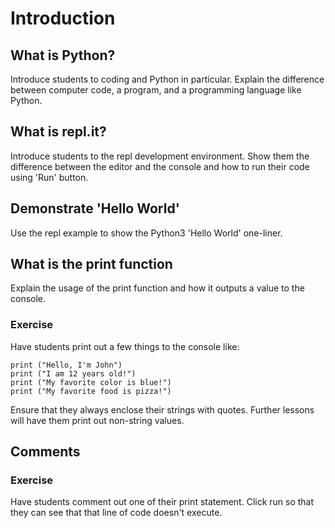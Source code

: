 # Introduction
## What is Python?
Introduce students to coding and Python in particular.
Explain the difference between computer code, a program, and
a programming language like Python.

## What is repl.it?
Introduce students to the repl development environment.
Show them the difference between the editor and the console and
how to run their code using 'Run' button.

## Demonstrate 'Hello World'
Use the repl example to show the Python3 'Hello World' one-liner.

## What is the print function
Explain the usage of the print function and how it outputs a value to the console.

### Exercise
Have students print out a few things to the console like:

```python3
print ("Hello, I'm John")
print ("I am 12 years old!")
print ("My favorite color is blue!")
print ("My favorite food is pizza!")
```

Ensure that they always enclose their strings with quotes.
Further lessons will have them print out non-string values.

## Comments
### Exercise
Have students comment out one of their print statement.
Click run so that they can see that that line of code doesn't execute.